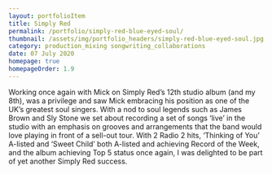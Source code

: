 ```yaml
---
layout: portfolioItem
title: Simply Red
permalink: /portfolio/simply-red-blue-eyed-soul/
thumbnail: /assets/img/portfolio_headers/simply-red-blue-eyed-soul.jpg
category: production_mixing songwriting_collaborations
date: 07 July 2020
homepage: true
homepageOrder: 1.9
---
```


Working once again with Mick on Simply Red’s 12th studio album (and my 8th), was a privilege and saw Mick embracing his position as one of the UK’s greatest soul singers. With a nod to soul legends such as James Brown and Sly Stone we set about recording a set of songs ‘live’ in the studio with an emphasis on grooves and arrangements that the band would love playing in front of a sell-out tour. With 2 Radio 2 hits, ‘Thinking of You’ A-listed and ‘Sweet Child’ both A-listed and achieving Record of the Week, and the album achieving Top 5 status once again, I was delighted to be part of yet another Simply Red success. 
